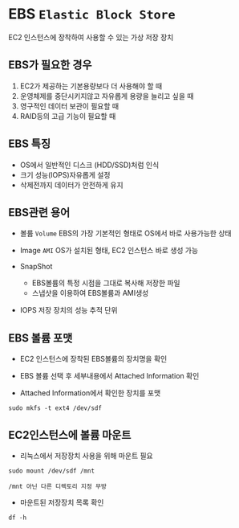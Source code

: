 # EBS `Elastic Block Store`

EC2 인스턴스에 장착하여 사용할 수 있는 가상 저장 장치

## EBS가 필요한 경우
1. EC2가 제공하는 기본용량보다 더 사용해야 할 때
1. 운영체제를 중단시키지않고 자유롭게 용량을 늘리고 싶을 때
1. 영구적인 데이터 보관이 필요할 때
1. RAID등의 고급 기능이 필요할 때

## EBS 특징
- OS에서 일반적인 디스크 (HDD/SSD)처럼 인식
- 크기 성능(IOPS)자유롭게 설정
- 삭제전까지 데이터가 안전하게 유지

## EBS관련 용어
- 볼륨 `Volume` EBS의 가장 기본적인 형태로 OS에서 바로 사용가능한 상태

- Image `AMI` OS가 설치된 형태, EC2 인스턴스 바로 생성 가능
- SnapShot 
    - EBS볼륨의 특정 시점을 그대로 복사해 저장한 파일
    - 스냅샷을 이용하여 EBS볼륨과 AMI생성
- IOPS 저장 장치의 성능 추적 단위

## EBS 볼륨 포맷
- EC2 인스턴스에 장착된 EBS볼륨의 장치명을 확인
- EBS 볼륨 선택 후 세부내용에서 Attached Information 확인

- Attached Information에서 확인한 장치를 포맷
```
sudo mkfs -t ext4 /dev/sdf
```
## EC2인스턴스에 볼륨 마운트
- 리눅스에서 저장장치 사용을 위해 마운트 필요

```
sudo mount /dev/sdf /mnt
```
`/mnt 아닌 다른 디렉토리 지정 무방`

- 마운트된 저장장치 목록 확인
```
df -h
```

